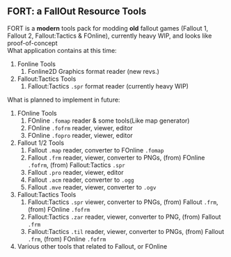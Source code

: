 ## FORT: a FallOut Resource Tools<br>
FORT is a **modern** tools pack for modding **old** fallout games (Fallout 1, Fallout 2, Fallout:Tactics & FOnline), currently heavy WIP, and looks like proof-of-concept<br>
What application contains at this time:
1. Fonline Tools
	1. Fonline2D Graphics format reader (new revs.)
2. Fallout:Tactics Tools
	1. Fallout:Tactics `.spr` format reader (currently heavy WIP)

What is planned to implement in future:
1. FOnline Tools
	1. FOnline `.fomap` reader & some tools(Like map generator)
	2. FOnline `.fofrm` reader, viewer, editor
	3. FOnline `.fopro` reader, viewer, editor
2. Fallout 1/2 Tools
	1. Fallout `.map` reader, converter to FOnline `.fomap`
	2. Fallout `.frm` reader, viewer, converter to PNGs, (from) FOnline `.fofrm`, (from) Fallout:Tactics `.spr`
	3. Fallout `.pro` reader, viewer, editor
	4. Fallout `.acm` reader, converter to `.ogg`
	5. Fallout `.mve` reader, viewer, converter to `.ogv` 
3. Fallout:Tactics Tools
	1. Fallout:Tactics `.spr` viewer, converter to PNGs, (from) Fallout `.frm`, (from) FOnline `.fofrm`
	2. Fallout:Tactics `.zar` reader, viewer, converter to PNG, (from) Fallout `.frm`
	3. Fallout:Tactics `.til` reader, viewer, converter to PNGs, (from) Fallout `.frm`, (from) FOnline `.fofrm`
4. Various other tools that related to Fallout, or FOnline
